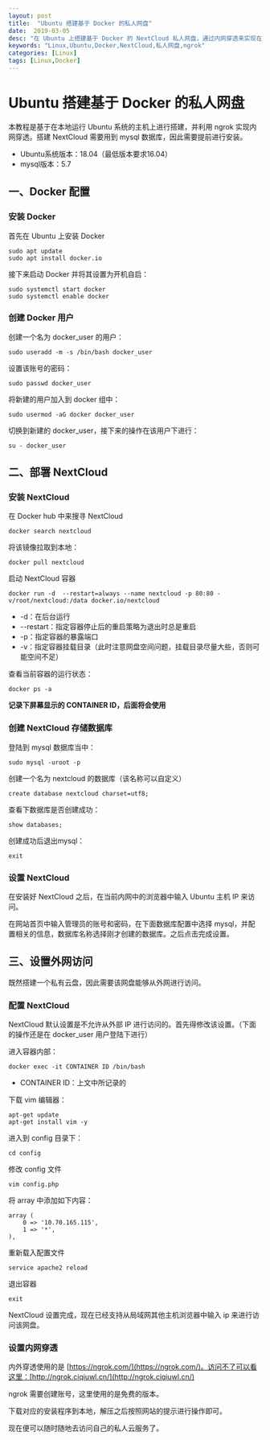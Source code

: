 ```yaml
---
layout: post
title:  "Ubuntu 搭建基于 Docker 的私人网盘"
date:  2019-03-05
desc: "在 Ubuntu 上搭建基于 Docker 的 NextCloud 私人网盘，通过内网穿透来实现在外网进行访问"
keywords: "Linux,Ubuntu,Docker,NextCloud,私人网盘,ngrok"
categories: [Linux]
tags: [Linux,Docker]
---
```

# Ubuntu 搭建基于 Docker 的私人网盘

本教程是基于在本地运行 Ubuntu 系统的主机上进行搭建，并利用 ngrok 实现内网穿透。搭建 NextCloud 需要用到 mysql 数据库，因此需要提前进行安装。

- Ubuntu系统版本：18.04（最低版本要求16.04）
- mysql版本：5.7

## 一、Docker 配置

### 安装 Docker

首先在 Ubuntu 上安装 Docker

```shell
sudo apt update
sudo apt install docker.io
```

接下来启动 Docker 并将其设置为开机自启：

```shell
sudo systemctl start docker
sudo systemctl enable docker
```

### 创建 Docker 用户

创建一个名为 docker_user 的用户：

```shell
sudo useradd -m -s /bin/bash docker_user
```

设置该账号的密码：

```shell
sudo passwd docker_user
```

将新建的用户加入到 docker 组中：

```shell
sudo usermod -aG docker docker_user
```

切换到新建的 docker_user，接下来的操作在该用户下进行：

```shell
su - docker_user 
```

## 二、部署 NextCloud

### 安装 NextCloud

在 Docker hub 中来搜寻 NextCloud

```shell
docker search nextcloud
```

将该镜像拉取到本地：

```shell
docker pull nextcloud
```

启动 NextCloud 容器

```shell
docker run -d  --restart=always --name nextcloud -p 80:80 -v/root/nextcloud:/data docker.io/nextcloud
```

- -d：在后台运行
- --restart：指定容器停止后的重启策略为退出时总是重启
- -p：指定容器的暴露端口
- -v：指定容器挂载目录（此时注意网盘空间问题，挂载目录尽量大些，否则可能空间不足）

查看当前容器的运行状态：

```shell
docker ps -a
```

**记录下屏幕显示的 CONTAINER ID，后面将会使用**

### 创建 NextCloud 存储数据库

登陆到 mysql 数据库当中：

```shell
sudo mysql -uroot -p
```

创建一个名为 nextcloud 的数据库（该名称可以自定义）

```shell
create database nextcloud charset=utf8;
```

查看下数据库是否创建成功：

```shell
show databases;
```

创建成功后退出mysql：

```shell
exit
```

### 设置 NextCloud

在安装好 NextCloud 之后，在当前内网中的浏览器中输入 Ubuntu 主机 IP 来访问。

在网站首页中输入管理员的账号和密码，在下面数据库配置中选择 mysql，并配置相关的信息，数据库名称选择刚才创建的数据库。之后点击完成设置。

## 三、设置外网访问

既然搭建一个私有云盘，因此需要该网盘能够从外网进行访问。

### 配置 NextCloud

NextCloud 默认设置是不允许从外部 IP 进行访问的。首先得修改该设置。（下面的操作还是在 docker_user 用户登陆下进行）

进入容器内部：

```shell
docker exec -it CONTAINER ID /bin/bash
```

- CONTAINER ID：上文中所记录的

下载 vim 编辑器：

```shell
apt-get update
apt-get install vim -y
```

进入到 config 目录下：

```shell
cd config
```

修改 config 文件

```shell
vim config.php
```

将 array 中添加如下内容：

```shell
array (
    0 => '10.70.165.115',
    1 => '*',
),
```

重新载入配置文件

```shell
service apache2 reload
```

退出容器

```shell
exit
```
NextCloud 设置完成，现在已经支持从局域网其他主机浏览器中输入 ip 来进行访问该网盘。

### 设置内网穿透

内外穿透使用的是 [https://ngrok.com/](https://ngrok.com/)。访问不了可以看这里：[http://ngrok.ciqiuwl.cn/](http://ngrok.ciqiuwl.cn/)

ngrok 需要创建账号，这里使用的是免费的版本。

下载对应的安装程序到本地，解压之后按照网站的提示进行操作即可。

现在便可以随时随地去访问自己的私人云服务了。